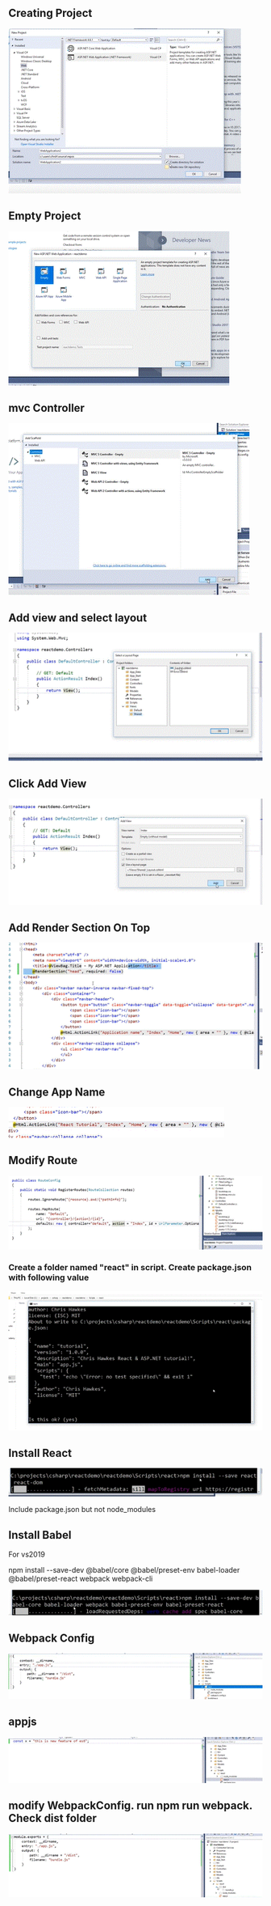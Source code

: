 ## Creating Project

![start](start.gif)

## Empty Project

![Empty](Empty.gif)

## mvc Controller

![mvcController](mvcController.gif)

## Add view and select layout

![AddViewSelectLayout](AddViewSelectLayout.gif)

## Click Add View

![ClickAddView](ClickAddView.gif)

## Add Render Section On Top

![RenderSectionOnTop](RenderSectionOnTop.gif)

## Change App Name

![ChangeAppName](ChangeAppName.gif)

## Modify Route

![ModifyRoute](ModifyRoute.gif)

### Create a folder named "react" in script. Create package.json with following value

![npmInit](npmInit.gif)

## Install React

![installReact](installReact.gif)

Include package.json but not node_modules

## Install Babel
For vs2019

npm install --save-dev @babel/core @babel/preset-env babel-loader @babel/preset-react webpack webpack-cli

![InstallBabel](InstallBabel.gif)

## Webpack Config
![WebpackConfig](WebpackConfig.gif)

## appjs
![appjs](appjs.gif)

## modify WebpackConfig. run npm run webpack. Check dist folder

![modifyWebpackConfig](modifyWebpackConfig.gif)

